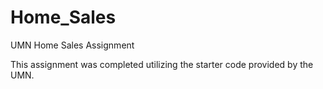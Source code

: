 # Home_Sales
UMN Home Sales Assignment

This assignment was completed utilizing the starter code provided by the UMN.
